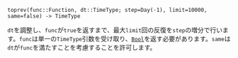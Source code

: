 ```
toprev(func::Function, dt::TimeType; step=Day(-1), limit=10000, same=false) -> TimeType
```

`dt`を調整し、`func`が`true`を返すまで、最大`limit`回の反復を`step`の増分で行います。`func`は単一の`TimeType`引数を受け取り、[`Bool`](@ref)を返す必要があります。`same`は`dt`が`func`を満たすことを考慮することを許可します。
